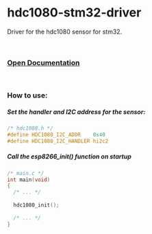# hdc1080-stm32-driver
Driver for the hdc1080 sensor for stm32.

&nbsp;
&nbsp;
&nbsp;

### [Open Documentation]( http://paulopereira98.github.io/hdc1080-stm32-driver/hdc1080_8h.html)
&nbsp;
### How to use:

##### Set the handler and I2C address for the sensor:
```c
/* hdc1080.h */
#define HDC1080_I2C_ADDR	0x40
#define HDC1080_I2C_HANDLER	hi2c2
```

##### Call the esp8266_init() function on startup
```c
/* main.c */
int main(void)
{
  /* ... */
  
  hdc1080_init();
  
  /* ... */
}
```
